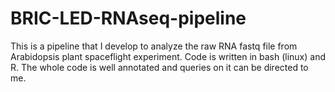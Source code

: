# BRIC-LED-RNAseq-pipeline
This is a pipeline that I develop to analyze the raw RNA fastq file from Arabidopsis plant spaceflight experiment. Code is written in bash (linux) and R. 
The whole code is well annotated and queries on it can be directed to me.
